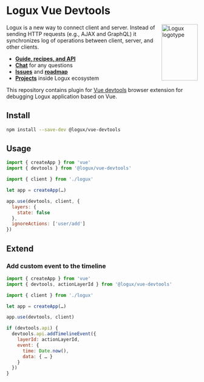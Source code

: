 # Logux Vue Devtools

<img align="right" width="95" height="148" title="Logux logotype"
     src="https://logux.io/branding/logotype.svg">

Logux is a new way to connect client and server. Instead of sending
HTTP requests (e.g., AJAX and GraphQL) it synchronizes log of operations
between client, server, and other clients.

* **[Guide, recipes, and API](https://logux.io/)**
* **[Chat](https://gitter.im/logux/logux)** for any questions
* **[Issues](https://github.com/logux/logux/issues)**
  and **[roadmap](https://github.com/orgs/logux/projects/1)**
* **[Projects](https://logux.io/guide/architecture/parts/)**
  inside Logux ecosystem

This repository contains plugin for [Vue devtools](https://github.com/vuejs/vue-devtools) browser extension
for debugging Logux application based on Vue.


## Install

```sh
npm install --save-dev @logux/vue-devtools
```


## Usage

```js
import { createApp } from 'vue'
import { devtools } from '@logux/vue-devtools'

import { client } from './logux'

let app = createApp(…)

app.use(devtools, client, {
  layers: {
    state: false
  },
  ignoreActions: ['user/add']
})
```

## Extend

### Add custom event to the timeline

```js
import { createApp } from 'vue'
import { devtools, actionLayerId } from '@logux/vue-devtools'

import { client } from './logux'

let app = createApp(…)

app.use(devtools, client)

if (devtools.api) {
  devtools.api.addTimelineEvent({
    layerId: actionLayerId,
    event: {
      time: Date.now(),
      data: { … }
    }
  })
}
```
